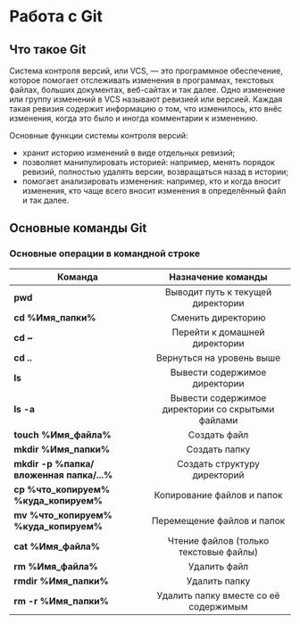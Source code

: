 # Работа с Git

## Что такое Git

Система контроля версий, или VCS, — это программное обеспечение, которое помогает отслеживать изменения в программах, текстовых файлах, больших документах, веб-сайтах и так далее. 
Одно изменение или группу изменений в VCS называют ревизией или версией. Каждая такая ревизия содержит информацию о том, что изменилось, кто внёс изменения, когда это было и иногда комментарии к изменению.

Основные функции системы контроля версий:

* хранит историю изменений в виде отдельных ревизий;
* позволяет манипулировать историей: например, менять порядок ревизий, полностью удалять версии, возвращаться назад в истории;
* помогает анализировать изменения: например, кто и когда вносит изменения, кто чаще всего вносит изменения в определённый файл и так далее.

## Основные команды Git

### Основные операции в командной строке

| Команда                                     | Назначение команды                                |
| ------------------------------------------- |:------------------------------------------------: |
| **pwd**                                     | Выводит путь к текущей директории                 |
| **cd %Имя_папки%**                          | Сменить директорию                                |
| **cd \~**                                    | Перейти к домашней директории                     |
| **cd ..**                                   | Вернуться на уровень выше                         |
| **ls**                                      | Вывести содержимое директории                     |
| **ls -a**                                   | Вывести содержимое директории со скрытыми файлами |
| **touch %Имя_файла%**                       | Создать файл                                      |
| **mkdir %Имя_папки%**                       | Создать папку                                     |
| **mkdir -p %папка/вложенная папка/...%**    | Создать структуру директорий                      |
| **cp %что_копируем% %куда_копируем%**       | Копирование файлов и папок                        |
| **mv %что_копируем% %куда_копируем%**       | Перемещение файлов и папок                        |
| **cat %Имя_файла%**                         | Чтение файлов (только текстовые файлы)            |
| **rm %Имя_файла%**                          | Удалить файл                                      |
| **rmdir %Имя_папки%**                       | Удалить папку                                     |
| **rm -r %Имя_папки%**                       | Удалить папку вместе со её содержимым             |

